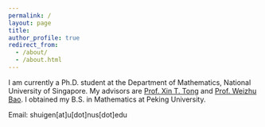 ```yaml
---
permalink: /
layout: page
title: 
author_profile: true
redirect_from: 
  - /about/
  - /about.html
---
```


I am currently a Ph.D. student at the Department of Mathematics, National University of Singapore. My advisors are [Prof. Xin T. Tong](https://sites.google.com/view/xintongthomson/home) and [Prof. Weizhu Bao](https://blog.nus.edu.sg/matbwz/). I obtained my B.S. in Mathematics at Peking University. 

Email: shuigen\[at\]u\[dot\]nus\[dot\]edu 

